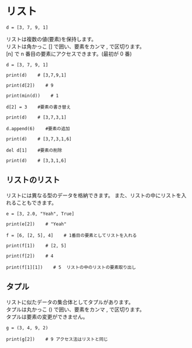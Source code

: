 # リスト

```
d = [3, 7, 9, 1]
```

リストは複数の値(要素)を保持します。  
リストは角かっこ [] で囲い、要素をカンマ , で区切ります。  
[n] で n 番目の要素にアクセスできます。(最初が 0 番)  

```
d = [3, 7, 9, 1]

print(d)    # [3,7,9,1]

print(d[2])    # 9

print(min(d))    # 1

d[2] = 3    #要素の書き替え

print(d)    # [3,7,3,1]

d.append(6)    #要素の追加

print(d)    # [3,7,3,1,6]

del d[1]    #要素の削除

print(d)    # [3,3,1,6] 
```

## リストのリスト

リストには異なる型のデータを格納できます。
また、リストの中にリストを入れることもできます。
```
e = [3, 2.0, "Yeah", True]

print(e[2])    # "Yeah"

f = [6, [2, 5], 4]    # 1番目の要素としてリストを入れる    

print(f[1])    # [2, 5]

print(f[2])    # 4

print(f[1][1])    # 5  リストの中のリストの要素取り出し
```

## タプル

リストに似たデータの集合体としてタプルがあります。  
タプルは丸かっこ () で囲い、要素をカンマ , で区切ります。  
タプルは要素の変更ができません。  
```
g = (3, 4, 9, 2)

print(g[2])    # 9 アクセス法はリストと同じ
```
